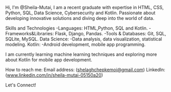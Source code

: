Hi, I'm @Sheila-Mutai,
I am a recent graduate with expertise in HTML, CSS, Python, SQL, Data Science, Cybersecurity and Kotlin. Passionate about developing innovative solutions and diving deep into the world of data.

Skills and Technologies
-Languages: HTML,Python, SQL and Kotlin.
-Frameworks&Libraries: Flask, Django, Pandas.
-Tools & Databases: Git, SQL, SQLite, MySQL.
Data Science:
-Data analysis, data visualization, statistical modeling.
Kotlin:
-Android development, mobile app programming.
 
I am currently learning machine learning techniques and exploring more about Kotlin for mobile app development.

 How to reach me:
Email address: (shelaghchepkemoi@gmail.com)
LinkedIn:(www.linkedin.com/in/sheila-mutai-05150a20)

Let's Connect!


<!---
Sheila-Mutai/Sheila-Mutai is a ✨ special ✨ repository because its `README.md` (this file) appears on your GitHub profile.
You can click the Preview link to take a look at your changes.
--->

